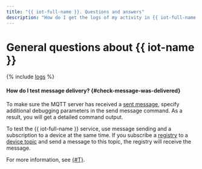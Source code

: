 ```yaml
---
title: "{{ iot-full-name }}. Questions and answers"
description: "How do I get the logs of my activity in {{ iot-full-name }}? Find the answer to this and other questions in this article."
---
```


# General questions about {{ iot-name }}

{% include [logs](../../_qa/logs.md) %}

#### How do I test message delivery? {#check-message-was-delivered}

To make sure the MQTT server has received a [sent message](../operations/publish.md), specify additional debugging parameters in the send message command. As a result, you will get a detailed command output.

To test the {{ iot-full-name }} service, use message sending and a subscription to a device at the same time. If you subscribe a [registry](../concepts/index.md#registry) to a [device topic](../concepts/topic/devices-topic.md) and send a message to this topic, the registry will receive the message.

For more information, see [{#T}](../tutorials/message-delivery-check.md).
